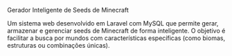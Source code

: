 Gerador Inteligente de Seeds de Minecraft



Um sistema web desenvolvido em Laravel com MySQL que permite gerar, armazenar e gerenciar seeds de Minecraft de forma inteligente.
O objetivo é facilitar a busca por mundos com características específicas (como biomas, estruturas ou combinações únicas).
